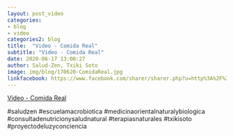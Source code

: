 ```yaml
---
layout: post_video
categories:
- blog
- video
categories2: blog
title:  "Video - Comida Real"
subtitle: "Video - Comida Real"
date: 2020-06-17 13:00:27
author: Salud-Zen, Txiki Soto
image: img/blog/170620-ComidaReal.jpg
linkfacebook: https://www.facebook.com/sharer/sharer.php?u=http%3A%2F%2Fsalud-zen.com%2Fblog%2Fvideo%2F2020%2F06%2F17%2Fvideo-comida-real.html&amp;src=sdkpreparse
---
```

[Video - Comida Real][video]

#saludzen
#escuelamacrobiotica
#medicinaorientalnaturalybiologica
#consultadenutricionysaludnatural
#terapiasnaturales
#txikisoto
#proyectodeluzyconciencia

 [video]:https://www.facebook.com/saludzen.estilodevida/posts/2769751393256480
